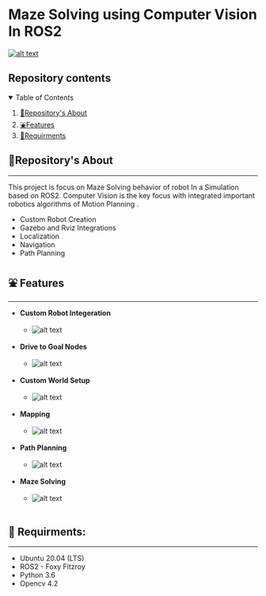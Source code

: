 # Maze Solving using Computer Vision In ROS2

[![alt text](https://github.com/DoganK01/ROS2-Maze-Solving-Computer-Vision/blob/main/images/cover.png)](https://www.youtube.com/watch?v=9tBLMEUyUMw "Click to Watch Intro Video on Youtube")
## Repository contents
<details open="open">
  <summary>Table of Contents</summary>
  <ol>
    <li><a href="#About-this-Repository">🤝Repository's About</a></li>
    <li><a href="#Features">⛲Features</a></li>
    <li><a href="#Requirments">🧊Requirments</a></li>
  </ol>
</details>


## 🤝Repository's About
---
This project is focus on Maze Solving behavior of robot In a Simulation based on ROS2. Computer Vision is the key focus with integrated important robotics algorithms of Motion Planning .
- Custom Robot Creation
- Gazebo and Rviz Integrations
- Localization
- Navigation
- Path Planning




## ⛲ Features
---
* **Custom Robot Integeration**<br/><br/>
  - ![alt text](https://github.com/DoganK01/ROS2-Maze-Solving-Computer-Vision/blob/main/images/robot_model.gif)<br/><br/>
* **Drive to Goal Nodes**<br/><br/>
  - ![alt text](https://github.com/DoganK01/ROS2-Maze-Solving-Computer-Vision/blob/main/images/nodes.gif)<br/><br/>
* **Custom World Setup**<br/><br/>
  - ![alt text](https://github.com/DoganK01/ROS2-Maze-Solving-Computer-Vision/blob/main/images/world.gif)<br/><br/>
* **Mapping**<br/><br/>
  - ![alt text](https://github.com/DoganK01/ROS2-Maze-Solving-Computer-Vision/blob/main/images/mapping.gif)<br/><br/>
* **Path Planning**<br/><br/>
  - ![alt text](https://github.com/DoganK01/ROS2-Maze-Solving-Computer-Vision/blob/main/images/path_planning.gif)<br/><br/>
* **Maze Solving**<br/><br/>
  - ![alt text](https://github.com/DoganK01/ROS2-Maze-Solving-Computer-Vision/blob/main/images/maze_solving.gif)<br/><br/>


## 🧊 Requirments:
---
- Ubuntu 20.04 (LTS)
- ROS2 - Foxy Fitzroy
- Python 3.6
- Opencv 4.2


